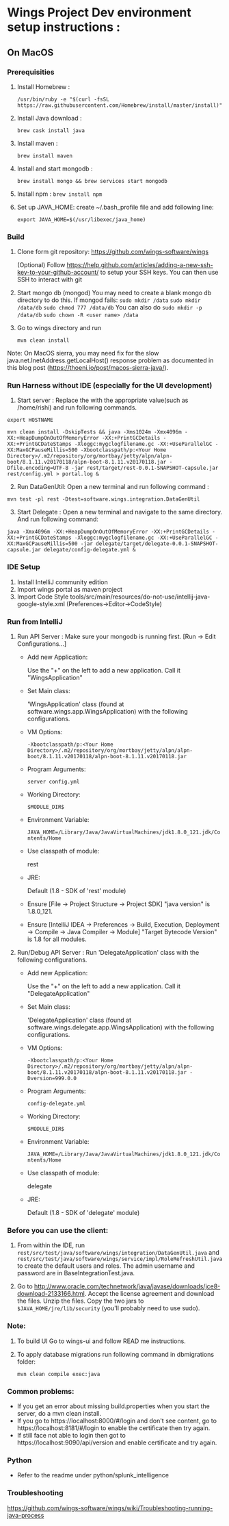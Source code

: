 # Wings Project Dev environment setup instructions :

## On MacOS

### Prerequisities

1. Install Homebrew :

    `/usr/bin/ruby -e "$(curl -fsSL https://raw.githubusercontent.com/Homebrew/install/master/install)"`
2. Install Java download :

    `brew cask install java`
3. Install maven :

    `brew install maven`
4. Install and start mongodb :

    `brew install mongo && brew services start mongodb`
5. Install npm :
    `brew install npm`

6. Set up JAVA_HOME: create ~/.bash_profile file and add following line:

   `export JAVA_HOME=$(/usr/libexec/java_home)`

### Build

1) Clone form git repository: https://github.com/wings-software/wings

   (Optional) Follow https://help.github.com/articles/adding-a-new-ssh-key-to-your-github-account/
   to setup your SSH keys. You can then use SSH to interact with git

2) Start mongo db (mongod)
   You may need to create a blank mongo db directory to do this. If mongod fails:
   `sudo mkdir /data`
   `sudo mkdir /data/db`
   `sudo chmod 777 /data/db`
   You can also do
   `sudo mkdir -p /data/db`
   `sudo chown -R <user name> /data`
3) Go to wings directory and run

    `mvn clean install`

Note: On MacOS sierra, you may need fix for the slow java.net.InetAddress.getLocalHost() response problem as documented in this blog post (https://thoeni.io/post/macos-sierra-java/).

### Run Harness without IDE (especially for the UI development)
1) Start server : Replace the <Your Home Directory> with the appropriate value(such as /home/rishi) and run following commands.

`export HOSTNAME`

`mvn clean install -DskipTests && java -Xms1024m -Xmx4096m -XX:+HeapDumpOnOutOfMemoryError -XX:+PrintGCDetails -XX:+PrintGCDateStamps -Xloggc:mygclogfilename.gc -XX:+UseParallelGC -XX:MaxGCPauseMillis=500 -Xbootclasspath/p:<Your Home Directory>/.m2/repository/org/mortbay/jetty/alpn/alpn-boot/8.1.11.v20170118/alpn-boot-8.1.11.v20170118.jar -Dfile.encoding=UTF-8 -jar rest/target/rest-0.0.1-SNAPSHOT-capsule.jar rest/config.yml > portal.log &`

2) Run DataGenUtil: Open a new terminal and run following command :

`mvn test -pl rest -Dtest=software.wings.integration.DataGenUtil`


3) Start Delegate : Open a new terminal and navigate to the same directory. And run following command:

`java -Xmx4096m -XX:+HeapDumpOnOutOfMemoryError -XX:+PrintGCDetails -XX:+PrintGCDateStamps -Xloggc:mygclogfilename.gc -XX:+UseParallelGC -XX:MaxGCPauseMillis=500 -jar delegate/target/delegate-0.0.1-SNAPSHOT-capsule.jar delegate/config-delegate.yml &`


### IDE Setup

1) Install IntelliJ community edition
2) Import wings portal as maven project
3) Import Code Style tools/src/main/resources/do-not-use/intellij-java-google-style.xml (Preferences->Editor->CodeStyle)

### Run from IntelliJ
1) Run API Server : Make sure your mongodb is running first. 
[Run -> Edit Configurations...]

    * Add new Application:
    
        Use the "+" on the left to add a new application. Call it "WingsApplication"
    * Set Main class: 
    
        'WingsApplication' class (found at software.wings.app.WingsApplication) with the following configurations.
    * VM Options:

        `-Xbootclasspath/p:<Your Home Directory>/.m2/repository/org/mortbay/jetty/alpn/alpn-boot/8.1.11.v20170118/alpn-boot-8.1.11.v20170118.jar`
    * Program Arguments:

        `server config.yml`
    * Working Directory:

        `$MODULE_DIR$`
    * Environment Variable:
        
        `JAVA_HOME=/Library/Java/JavaVirtualMachines/jdk1.8.0_121.jdk/Contents/Home`
    * Use classpath of module:
    
        rest
    * JRE:
    
        Default (1.8 - SDK of 'rest' module)
    * Ensure [File -> Project Structure -> Project SDK] "java version" is 1.8.0_121.
    * Ensure [IntelliJ IDEA -> Preferences -> Build, Execution, Deployment -> Compile -> Java Compiler -> Module] "Target Bytecode Version" is 1.8 for all modules.

2) Run/Debug API Server : Run 'DelegateApplication' class  with the following configurations.
    * Add new Application:
        
        Use the "+" on the left to add a new application. Call it "DelegateApplication"
    * Set Main class: 
        
        'DelegateApplication' class (found at software.wings.delegate.app.WingsApplication) with the following configurations.
    * VM Options:

        `-Xbootclasspath/p:<Your Home Directory>/.m2/repository/org/mortbay/jetty/alpn/alpn-boot/8.1.11.v20170118/alpn-boot-8.1.11.v20170118.jar -Dversion=999.0.0`
    * Program Arguments:

        `config-delegate.yml`
    * Working Directory:

        `$MODULE_DIR$`
    * Environment Variable:

        `JAVA_HOME=/Library/Java/JavaVirtualMachines/jdk1.8.0_121.jdk/Contents/Home`
    * Use classpath of module:
        
        delegate
    * JRE:
        
        Default (1.8 - SDK of 'delegate' module)
### Before you can use the client:
1) From within the IDE, run `rest/src/test/java/software/wings/integration/DataGenUtil.java` and `rest/src/test/java/software/wings/service/impl/RoleRefreshUtil.java` to create the default users and roles. The admin username and password are in BaseIntegrationTest.java.

2) Go to http://www.oracle.com/technetwork/java/javase/downloads/jce8-download-2133166.html. Accept the license agreement and download the files. Unzip the files. Copy the two jars to `$JAVA_HOME/jre/lib/security` (you'll probably need to use sudo).

### Note:
1) To build UI Go to wings-ui and follow READ me instructions.

2) To apply database migrations run following command in dbmigrations folder:

    ```mvn clean compile exec:java```

### Common problems:
* If you get an error about missing build.properties when you start the server, do a mvn clean install.
* If you go to https://localhost:8000/#/login and don't see content, go to https://localhost:8181/#/login to enable the certificate then try again.
* If still face not able to login then got to https://localhost:9090/api/version and enable certificate and try again.

### Python
* Refer to the readme under python/splunk_intelligence

### Troubleshooting
https://github.com/wings-software/wings/wiki/Troubleshooting-running-java-process
